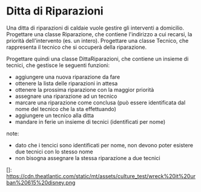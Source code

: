 # Ditta di Riparazioni


Una ditta di riparazioni di caldaie vuole gestire gli interventi a domicilio.
Progettare una classe Riparazione, che contiene l'indirizzo a cui recarsi, la priorità dell'intervento (es. un intero).
Progettare una classe Tecnico, che rappresenta il tecnico che si occuperà della riparazione.

Progettare quindi una classe DittaRiparazioni, che contiene un insieme di tecnici, che gestisce le seguenti funzioni:
* aggiungere una nuova riparazione da fare
* ottenere la lista delle riparazioni in attesa
* ottenere la prossima riparazione con la maggior priorità
* assegnare una riparazione ad un tecnico
* marcare una riparazione come conclusa (può essere identificata dal nome del tecnico che la sta effettuando)
* aggiungere un tecnico alla ditta
* mandare in ferie un insieme di tecnici (identificati per nome)

note: 
* dato che i tencici sono identificati per nome, non devono poter esistere due tecnici con lo stesso nome
* non bisogna assegnare la stessa riparazione a due tecnici

[]: https://cdn.theatlantic.com/static/mt/assets/culture_test/wreck%20it%20urban%20615%20disney.png